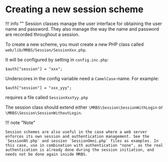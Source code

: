 # Creating a new session scheme
!!! info ""
    Session classes manage the user interface for obtaining the user name and password. They also manage the way the name and password are recorded throughout a session.

To create a new scheme, you must create a new PHP class called `web/lib/MRBS/Session/SessionXxx.php`.

It will be configured by setting in `config.inc.php`:

```php-inline
$auth["session"] = "xxx";
```

Underscores in the config variable need a `CamelCase`-name. For example:

```php-inline
$auth["session"] = "xxx_yyy";
```

requires a file called `SessionXxxYyy.php`

The session class should extend either `\MRBS\Session\SessionWithLogin` or
`\MRBS\Session\SessionWithoutLogin`.

!!! note "Note"

    Session schemes are also useful in the case where a web server enforces its own session and authentication management. See the `SessionNt.php` and session `SessionOmni.php` files as examples. In this case, use in combination with authentication "none", as the real authentication is already done during the session initiation, and needs not be done again inside MRBS.